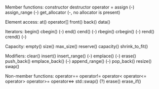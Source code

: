 Member functions:
constructor
destructor
operator =
assign (-)
assign_range (-)
get_allocator (-, no allocator is present)

Element access:
at()
operator[]
front()
back()
data()

Iterators:
begin()
cbegin() (-)
end()
cend() (-)
rbegin()
crbegin() (-)
rend()
crend() (-)

Capacity:
empty()
size()
max_size()
reserve()
capacity()
shrink_to_fit()

Modifiers:
clear()
insert()
insert_range() (-)
emplace() (-)
erase()
push_back()
emplace_back() (-)
append_range() (-)
pop_back()
resize()
swap()

Non-member functions:
operator==
operator!=
operator<
operator<=
operator>
operator>=
operator<=>
std::swap() (?)
erase()
erase_if()
